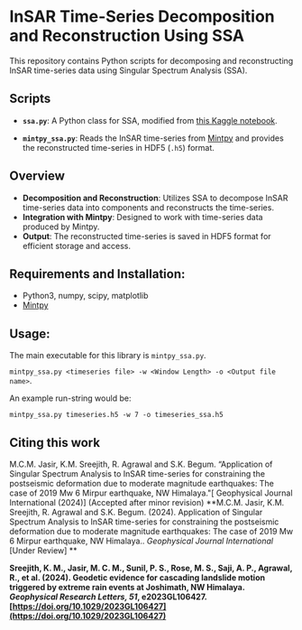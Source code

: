 
# InSAR Time-Series Decomposition and Reconstruction Using SSA

This repository contains Python scripts for decomposing and reconstructing InSAR time-series data using Singular Spectrum Analysis (SSA).

## Scripts

- **`ssa.py`**: A Python class for SSA, modified from [this Kaggle notebook](https://www.kaggle.com/code/jdarcy/introducing-ssa-for-time-series-decomposition).

- **`mintpy_ssa.py`**: Reads the InSAR time-series from [Mintpy](https://github.com/insarlab/MintPy) and provides the reconstructed time-series in HDF5 (`.h5`) format.

## Overview

- **Decomposition and Reconstruction**: Utilizes SSA to decompose InSAR time-series data into components and reconstructs the time-series.
- **Integration with Mintpy**: Designed to work with time-series data produced by Mintpy.
- **Output**: The reconstructed time-series is saved in HDF5 format for efficient storage and access.

## Requirements and Installation:

* Python3, numpy, scipy, matplotlib
* [Mintpy](https://github.com/insarlab/MintPy)

## Usage: 
The main executable for this library is ```mintpy_ssa.py```.

```mintpy_ssa.py <timeseries file> -w <Window Length> -o <Output file name>```.


An example run-string would be: 

```mintpy_ssa.py timeseries.h5 -w 7 -o timeseries_ssa.h5```

## Citing this work
M.C.M. Jasir, K.M. Sreejith, R. Agrawal and S.K. Begum. “Application of
Singular Spectrum Analysis to InSAR time-series for constraining the
postseismic deformation due to moderate magnitude earthquakes: The
case of 2019 Mw 6 Mirpur earthquake, NW Himalaya."[ Geophysical Journal
International (2024)] (Accepted after minor revision)
**M.C.M. Jasir, K.M. Sreejith, R. Agrawal and S.K. Begum. (2024). Application of Singular Spectrum Analysis to InSAR time-series for constraining the
postseismic deformation due to moderate magnitude earthquakes: The case of 2019 Mw 6 Mirpur earthquake, NW Himalaya.. *Geophysical Journal International* [Under Review] **

**Sreejith, K. M., Jasir, M. C. M., Sunil, P. S., Rose, M. S., Saji, A. P., Agrawal, R., et al. (2024). Geodetic evidence for cascading landslide motion triggered by extreme rain events at Joshimath, NW Himalaya. *Geophysical Research Letters, 51*, e2023GL106427. [https://doi.org/10.1029/2023GL106427](https://doi.org/10.1029/2023GL106427)**

